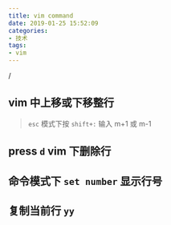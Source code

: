 ```yaml
---
title: vim command
date: 2019-01-25 15:52:09
categories:
- 技术
tags:
- vim
---
```

/
## vim 中上移或下移整行
> `esc` 模式下按 `shift+:` 输入 m+1 或 m-1

## press `d` vim 下删除行

## 命令模式下 `set number` 显示行号

## 复制当前行 `yy`